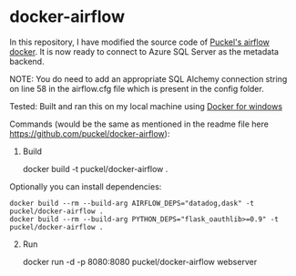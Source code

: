 # docker-airflow

In this repository, I have modified the source code of  [Puckel's airflow docker](https://github.com/puckel/docker-airflow). It is now ready to connect to Azure SQL Server as the metadata backend. 

NOTE: You do need to add an appropriate SQL Alchemy connection string on line 58 in the airflow.cfg file which is present in the config folder.
 
Tested: Built and ran this on my local machine using [Docker for windows](https://docs.docker.com/docker-for-windows/install/)

Commands (would be the same as mentioned in the readme file here https://github.com/puckel/docker-airflow):
1. Build
    
    docker build -t puckel/docker-airflow .
    
Optionally you can install dependencies:

    docker build --rm --build-arg AIRFLOW_DEPS="datadog,dask" -t puckel/docker-airflow .
    docker build --rm --build-arg PYTHON_DEPS="flask_oauthlib>=0.9" -t puckel/docker-airflow .
    
 2. Run 
 
     docker run -d -p 8080:8080 puckel/docker-airflow webserver


